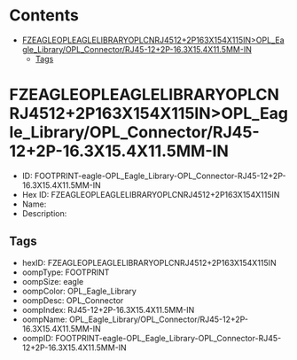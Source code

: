 



Contents
========

* [FZEAGLEOPLEAGLELIBRARYOPLCNRJ4512+2P163X154X115IN>OPL_Eagle_Library/OPL_Connector/RJ45-12+2P-16.3X15.4X11.5MM-IN](#fzeagleopleaglelibraryoplcnrj45122p163x154x115inopl_eagle_libraryopl_connectorrj45-122p-163x154x115mm-in)
	* [Tags](#tags)

# FZEAGLEOPLEAGLELIBRARYOPLCNRJ4512+2P163X154X115IN>OPL_Eagle_Library/OPL_Connector/RJ45-12+2P-16.3X15.4X11.5MM-IN

- ID: FOOTPRINT-eagle-OPL_Eagle_Library-OPL_Connector-RJ45-12+2P-16.3X15.4X11.5MM-IN
- Hex ID: FZEAGLEOPLEAGLELIBRARYOPLCNRJ4512+2P163X154X115IN
- Name: 
- Description: 

## Tags

- hexID: FZEAGLEOPLEAGLELIBRARYOPLCNRJ4512+2P163X154X115IN
- oompType: FOOTPRINT
- oompSize: eagle
- oompColor: OPL_Eagle_Library
- oompDesc: OPL_Connector
- oompIndex: RJ45-12+2P-16.3X15.4X11.5MM-IN
- oompName: OPL_Eagle_Library/OPL_Connector/RJ45-12+2P-16.3X15.4X11.5MM-IN
- oompID: FOOTPRINT-eagle-OPL_Eagle_Library-OPL_Connector-RJ45-12+2P-16.3X15.4X11.5MM-IN

